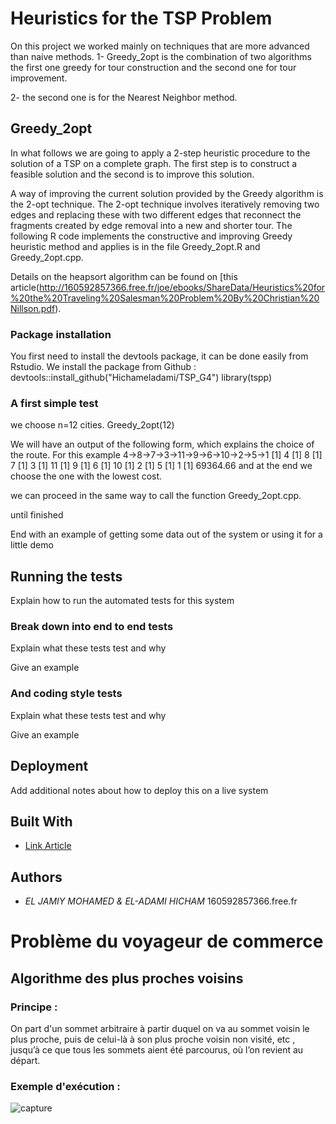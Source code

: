 # Heuristics for the TSP Problem
On this project we worked mainly on techniques that are more advanced than naive methods.
1- Greedy_2opt is the combination of two algorithms the first one greedy for tour construction and the second one for tour improvement.

2- the second one is for the  Nearest Neighbor method.
## Greedy_2opt

In what follows we are going to apply a 2-step heuristic procedure to the solution of a TSP on a complete graph. The first step is to construct a feasible
solution and the second is to improve this solution.

A way of improving the current solution provided by the Greedy algorithm is the 2-opt technique. The 2-opt technique involves iteratively removing two edges and replacing these with two different edges that reconnect the fragments created by edge removal into a new and shorter tour.
The following R code implements the constructive and improving Greedy heuristic method and applies is in the file Greedy_2opt.R and Greedy_2opt.cpp.

Details on the heapsort algorithm can be found on [this article(http://160592857366.free.fr/joe/ebooks/ShareData/Heuristics%20for%20the%20Traveling%20Salesman%20Problem%20By%20Christian%20Nillson.pdf). 
### Package installation

You first need to install the devtools package, it can be done easily from Rstudio. We install the package from Github :
devtools::install_github("Hichameladami/TSP_G4")
library(tspp)

### A first simple test 

we choose n=12 cities.
Greedy_2opt(12)

We will have an output of the following form, which explains the choice of the route. For this example 4->8->7->3->11->9->6->10->2->5->1
[1] 4
[1] 8
[1] 7
[1] 3
[1] 11
[1] 9
[1] 6
[1] 10
[1] 2
[1] 5
[1] 1
[1] 69364.66
and at the end we choose the one with the lowest cost. 

we can proceed in the same way to call the function Greedy_2opt.cpp.

until finished

End with an example of getting some data out of the system or using it for a little demo

## Running the tests

Explain how to run the automated tests for this system

### Break down into end to end tests

Explain what these tests test and why

Give an example

### And coding style tests

Explain what these tests test and why

Give an example

## Deployment

Add additional notes about how to deploy this on a live system

## Built With

* [Link Article](http://160592857366.free.fr/joe/ebooks/ShareData/Heuristics%20for%20the%20Traveling%20Salesman%20Problem%20By%20Christian%20Nillson.pdf)



## Authors

* *EL JAMIY MOHAMED & EL-ADAMI HICHAM*
160592857366.free.fr



# Problème du voyageur de commerce
## Algorithme des plus proches voisins
### Principe :
On part d'un sommet arbitraire à partir duquel on va au sommet voisin le plus proche, puis de celui-là à son plus proche voisin non visité, etc , jusqu’à ce que tous les sommets aient été parcourus, où l’on revient au départ.
### Exemple d'exécution :
![capture](https://user-images.githubusercontent.com/77694470/105101141-b573b300-5aae-11eb-881f-fc3f2c7c66ec.PNG)
